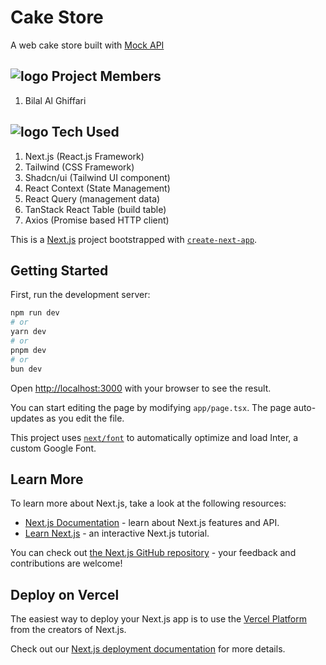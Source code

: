# Cake Store

A web cake store built with [Mock API](https://611a268fcbf1b30017eb5527.mockapi.io/)

## ![logo](https://github.githubassets.com/images/icons/emoji/unicode/1f465.png) Project Members

1. Bilal Al Ghiffari

## ![logo](https://github.githubassets.com/images/icons/emoji/unicode/1f680.png) Tech Used

1. Next.js (React.js Framework)
2. Tailwind (CSS Framework)
3. Shadcn/ui (Tailwind UI component)
4. React Context (State Management)
5. React Query (management data)
6. TanStack React Table (build table)
7. Axios (Promise based HTTP client)

This is a [Next.js](https://nextjs.org/) project bootstrapped with [`create-next-app`](https://github.com/vercel/next.js/tree/canary/packages/create-next-app).

## Getting Started

First, run the development server:

```bash
npm run dev
# or
yarn dev
# or
pnpm dev
# or
bun dev
```

Open [http://localhost:3000](http://localhost:3000) with your browser to see the result.

You can start editing the page by modifying `app/page.tsx`. The page auto-updates as you edit the file.

This project uses [`next/font`](https://nextjs.org/docs/basic-features/font-optimization) to automatically optimize and load Inter, a custom Google Font.

## Learn More

To learn more about Next.js, take a look at the following resources:

- [Next.js Documentation](https://nextjs.org/docs) - learn about Next.js features and API.
- [Learn Next.js](https://nextjs.org/learn) - an interactive Next.js tutorial.

You can check out [the Next.js GitHub repository](https://github.com/vercel/next.js/) - your feedback and contributions are welcome!

## Deploy on Vercel

The easiest way to deploy your Next.js app is to use the [Vercel Platform](https://vercel.com/new?utm_medium=default-template&filter=next.js&utm_source=create-next-app&utm_campaign=create-next-app-readme) from the creators of Next.js.

Check out our [Next.js deployment documentation](https://nextjs.org/docs/deployment) for more details.
